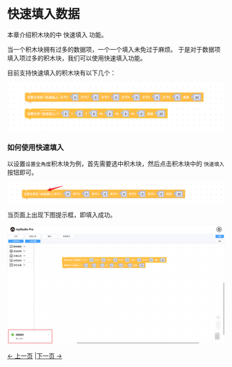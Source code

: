# 快速填入数据

本章介绍积木块的中 快速填入 功能。

当一个积木块拥有过多的数据项，一个一个填入未免过于麻烦。 于是对于数据项填入项过多的积木块，我们可以使用快速填入功能。

目前支持快速填入的积木块有以下几个：

<img src="../../../../resources/3-FunctionsAndApplications/5.myBlockly/blockly/auto-fill1.png" />

### 如何使用快速填入

以设置`设置全角度`积木块为例，首先需要选中积木块，然后点击积木块中的 `快速填入`按钮即可。

<img src="../../../../resources/3-FunctionsAndApplications/5.myBlockly/blockly/auto-fill2.png" />

当页面上出现下图提示框，即填入成功。

<img src="../../../../resources/3-FunctionsAndApplications/5.myBlockly/blockly/auto-fill3.png" />

[← 上一页](./5.1.5.3-littleCase.md) |[下一页 →](./5.1.5.5-quickMove.md)

